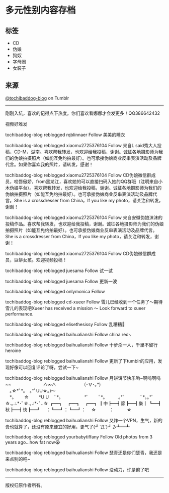 # 多元性别内容存档

## 标签
- CD
- 伪娘
- 狗奴
- 字母圈
- 女装子

## 来源
[@tochibaddog-blog](https://www.tumblr.com/tochibaddog-blog) on Tumblr

---

刚刚入坑，喜欢的记得点下热度。你们喜欢看娜娜才会发更多！QQ386642432

视频好难发

tochibaddog-blog reblogged rqblinnaer Follow 美美的睡衣

tochibaddog-blog reblogged xiaomu2725376104 Follow 来自L said秀大人投稿，CD-M，湖南。喜欢帮我转发，也欢迎给我投稿，谢谢。诚征各地摄影师为我们的伪娘拍摄照片（如能互免约拍最好）。也可承接伪娘商业反串表演活动及品牌代言。如果你喜欢我的照片，请转发，感谢！

tochibaddog-blog reblogged xiaomu2725376104 Follow CD伪娘微信群成员，咬唇傲娇，from黑龙江，喜欢她的可以直接扫码入她的QQ群哦（注明来自小木伪娘平台）。喜欢帮我转发，也欢迎给我投稿，谢谢。诚征各地摄影师为我们的伪娘拍摄照片（如能互免约拍最好）。也可承接伪娘商业反串表演活动及品牌代言。She is a crossdresser from China，If you like my photo，请关注和转发，谢谢！

tochibaddog-blog reblogged xiaomu2725376104 Follow 来自安徽伪娘沫沫的投稿作品。喜欢帮我转发，也欢迎给我投稿，谢谢。诚征各地摄影师为我们的伪娘拍摄照片（如能互免约拍最好）。也可承接伪娘商业反串表演活动及品牌代言。She is a crossdresser from China，If you like my photo，请关注和转发，谢谢！

tochibaddog-blog reblogged xiaomu2725376104 Follow CD伪娘微信群成员，巨蟒女孩。欢迎视频投稿！

tochibaddog-blog reblogged juesama Follow 试一试

tochibaddog-blog reblogged juesama Follow 更新一波

tochibaddog-blog reblogged onlymonica Follow

tochibaddog-blog reblogged cd-xueer Follow 雪儿已经收到一个任务了～期待雪儿的表现吧Xueer has received a mission ～ Look forward to xueer performance.

tochibaddog-blog reblogged elisethesissy Follow 乱糟糟👻

tochibaddog-blog reblogged baihualianshi Follow china red~

tochibaddog-blog reblogged baihualianshi Follow 十步杀一人，千里不留行heroine

tochibaddog-blog reblogged baihualianshi Follow 更新了下tumblr的应用，发现好像可以回复评论了呀，尝试一下~

tochibaddog-blog reblogged baihualianshi Follow 月饼饼节快乐哟~啊呜啊呜~~ 
　　　　　　　∧∞∧ 
　　　　　　（･∇･｡\*)  
　｡☆\*ﾟ\*｡　｡\*ﾟUU☆｡)～  
　\*｡　 　☆　 　\*U U 　ﾟ\*｡　　　　　 \*ﾟ 　　ﾟ\*｡　　　｡\*ﾟ 　　 　ﾟ\*｡｡\*ﾟ ☆.｡.:.\*･ﾟ☆.｡.:\*･ﾟ..☆ 
┏━┓　┏━┓　┏━┓ 
┃中┣━┫節┣━┫樂┃ 
┗━┫秋┣━┫快┣━┛ 
　：┗━┛：┗━┛： 
　☆　　　：　　　☆

tochibaddog-blog reblogged baihualianshi Follow 又炸一个VPN，生气，新的贵也就算了，还没有原来便宜的好用，更气了(┛ˋДˊ)┛彡┻━┻

tochibaddog-blog reblogged yourbabytiffany Follow Old photos from 3 years ago…how fat now😭

tochibaddog-blog reblogged baihualianshi Follow 瑟青还是你们瑟青，我还是来点别的吧~

tochibaddog-blog reblogged baihualianshi Follow 没动力，许是倦了吧

---

版权归原作者所有。